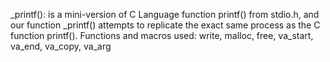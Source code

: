 _printf(): is a mini-version of C Language function printf() from stdio.h, and our function _printf() attempts to replicate the exact same process as the C function printf().
Functions and macros used:
write, malloc, free, va_start, va_end, va_copy, va_arg
